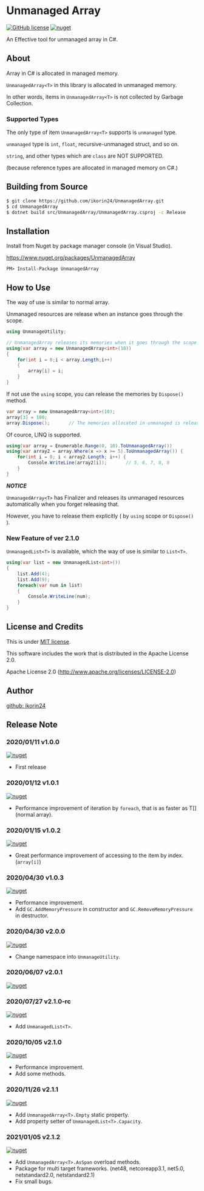 # Unmanaged Array

[![GitHub license](https://img.shields.io/github/license/ikorin24/UnmanagedArray?color=FA77FF)](https://github.com/ikorin24/UnmanagedArray/blob/master/LICENSE)
[![nuget](https://img.shields.io/badge/nuget-v2.1.2-FA77FF)](https://www.nuget.org/packages/UnmanagedArray)

An Effective tool for unmanaged array in C#.

## About

Array in C# is allocated in managed memory.

```UnmanagedArray<T>``` in this library is allocated in unmanaged memory.

In other words, items in `UnmanagedArray<T>` is not collected by Garbage Collection.

### Supported Types

The only type of item `UnmanagedArray<T>` supports is `unmanaged` type.

`unmanaged` type is `int`, `float`, recursive-unmanaged struct, and so on.

`string`, and other types which are `class` are NOT SUPPORTED.

(because reference types are allocated in managed memory on C#.)

## Building from Source

```sh
$ git clone https://github.com/ikorin24/UnmanagedArray.git
$ cd UnmanagedArray
$ dotnet build src/UnmanagedArray/UnmanagedArray.csproj -c Release
```

## Installation

Install from Nuget by package manager console (in Visual Studio).

https://www.nuget.org/packages/UnmanagedArray

```
PM> Install-Package UnmanagedArray
```

## How to Use

The way of use is similar to normal array.

Unmanaged resources are release when an instance goes through the scope.

```cs
using UnmanageUtility;

// UnmanagedArray releases its memories when it goes through the scope.
using(var array = new UnmanagedArray<int>(10))
{
    for(int i = 0;i < array.Length;i++)
    {
        array[i] = i;
    }
}
```

If not use the `using` scope, you can release the memories by `Dispose()` method.

```cs
var array = new UnmanagedArray<int>(10);
array[3] = 100;
array.Dispose();       // The memories allocated in unmanaged is released here.
```

Of cource, LINQ is supported.

```cs
using(var array = Enumerable.Range(0, 10).ToUnmanagedArray())
using(var array2 = array.Where(x => x >= 5).ToUnmanagedArray()) {
    for(int i = 0; i < array2.Length; i++) {
        Console.WriteLine(array2[i]);       // 5, 6, 7, 8, 9
    }
}
```

***NOTICE***

`UnmanagedArray<T>` has Finalizer and releases its unmanaged resources automatically when you forget releasing that.

However, you have to release them explicitly ( by `using` scope or `Dispose()` ).

### New Feature of ver 2.1.0

`UnmanagedList<T>` is available, which the way of use is similar to `List<T>`.

```cs
using(var list = new UnmanagedList<int>())
{
    list.Add(4);
    list.Add(9);
    foreach(var num in list)
    {
        Console.WriteLine(num);
    }
}
```

## License and Credits

This is under [MIT license](https://github.com/ikorin24/UnmanagedArray/blob/master/LICENSE).

This software includes the work that is distributed in the Apache License 2.0.

Apache License 2.0 (http://www.apache.org/licenses/LICENSE-2.0)

## Author

[github: ikorin24](https://github.com/ikorin24)

## Release Note

### 2020/01/11 v1.0.0

[![nuget](https://img.shields.io/badge/nuget-v1.0.0-FA77FF)](https://www.nuget.org/packages/UnmanagedArray/1.0.0)

- First release

### 2020/01/12 v1.0.1

[![nuget](https://img.shields.io/badge/nuget-v1.0.1-FA77FF)](https://www.nuget.org/packages/UnmanagedArray/1.0.1)

- Performance improvement of iteration by `foreach`, that is as faster as T[] (normal array).

### 2020/01/15 v1.0.2

[![nuget](https://img.shields.io/badge/nuget-v1.0.2-FA77FF)](https://www.nuget.org/packages/UnmanagedArray/1.0.2)

- Great performance improvement of accessing to the item by index. (`array[i]`)

### 2020/04/30 v1.0.3

[![nuget](https://img.shields.io/badge/nuget-v1.0.3-FA77FF)](https://www.nuget.org/packages/UnmanagedArray/1.0.3)

- Performance improvement.
- Add `GC.AddMemoryPressure` in constructor and `GC.RemoveMemoryPressure` in destructor.

### 2020/04/30 v2.0.0

[![nuget](https://img.shields.io/badge/nuget-v2.0.0-FA77FF)](https://www.nuget.org/packages/UnmanagedArray/2.0.0)

- Change namespace into `UnmanageUtility`.

### 2020/06/07 v2.0.1

[![nuget](https://img.shields.io/badge/nuget-v2.0.1-FA77FF)](https://www.nuget.org/packages/UnmanagedArray/2.0.1)

### 2020/07/27 v2.1.0-rc

[![nuget](https://img.shields.io/badge/nuget-v2.1.0_rc-FA77FF)](https://www.nuget.org/packages/UnmanagedArray/2.1.0-rc)

- Add `UnmanagedList<T>`.

### 2020/10/05 v2.1.0

[![nuget](https://img.shields.io/badge/nuget-v2.1.0-FA77FF)](https://www.nuget.org/packages/UnmanagedArray/2.1.0)

- Performance improvement.
- Add some methods.

### 2020/11/26 v2.1.1

[![nuget](https://img.shields.io/badge/nuget-v2.1.1-FA77FF)](https://www.nuget.org/packages/UnmanagedArray/2.1.1)

- Add `UnmanagedArray<T>.Empty` static property.
- Add property setter of `UnmanagedList<T>.Capacity`.

### 2021/01/05 v2.1.2

[![nuget](https://img.shields.io/badge/nuget-v2.1.2-FA77FF)](https://www.nuget.org/packages/UnmanagedArray/2.1.2)

- Add `UnmanagedArray<T>.AsSpan` overload methods.
- Package for multi target frameworks. (net48, netcoreapp3.1, net5.0, netstandard2.0, netstandard2.1)
- Fix small bugs.

